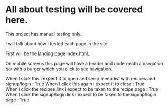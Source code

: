 # All about testing will be covered here.  

This project has manual testing only.  

I will talk about how I tested each page in the site.

First will be the landing page index.html.. 

On mobile screens this page will have a header and underneath a navgation bar with a burger which you click to see navigation.  

When I click this I expect it to open and see a menu list with recipes and signup/login : True
When I click this again i expect it to close : True  
When I click the recipes link I expect to be taken to the recipe page : True
When I click the signup/login link I expect to be taken to the signup/login page : True